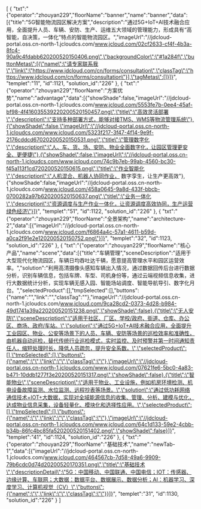 [
	{
		"txt":"{\"operator\":\"zhouyan229\",\"floorName\":\"banner\",\"name\":\"banner\",\"data\":[{\"title\":\"5G智能物流园区解决方案\",\"description\":\"通过5G+IoT+AI技术融合应用，全面提升人员、车辆、安防、生产、运维五大领域的管理能力，形成具有“高智能，自决策，一体化”特点的智能物流园区。\",\"imageUrl\":\"//jdcloud-portal.oss.cn-north-1.jcloudcs.com/www.jcloud.com/02cf2633-cf4f-4b3a-8fc4-90a9c4fdabb620200520150406.png\",\"backgroundColor\":\"#1a284f\",\"buttonMetas\":[{\"name\":\"请专家联系我\",\"link\":\"https://www.jdcloud.com/cn/forms/consultation\",\"classTag\":\"https://www.jdcloud.com/cn/forms/consultation\"}],\"tagMetas\":[]}]}",
		"templet":"11",
		"id":1121,
		"solution_id":"226"
	},
	{
		"txt":"{\"operator\":\"zhouyan229\",\"floorName\":\"方案优势\",\"name\":\"advantage\",\"data\":[{\"showShade\":false,\"imageUrl\":\"//jdcloud-portal.oss.cn-north-1.jcloudcs.com/www.jcloud.com/5553fe7b-0ee4-45af-bf98-4f416035539220200520150457.png\",\"title\":\"高效灵活部署\",\"description\":\"支持多种部署方式，能够对接TMS、WMS等物流管理系统\"},{\"showShade\":false,\"imageUrl\":\"//jdcloud-portal.oss.cn-north-1.jcloudcs.com/www.jcloud.com/5323f217-3f47-4f14-9e9f-2176cddcd67020200520150531.png\",\"title\":\"管理数字化\",\"description\":\"人、车、货、场、安防、物业全面数字化，让园区管理更安全、更便捷\"},{\"showShade\":false,\"imageUrl\":\"//jdcloud-portal.oss.cn-north-1.jcloudcs.com/www.jcloud.com/74c9b7eb-99ab-4560-bc30-f45a113f1cd720200520150615.png\",\"title\":\"作业智能化\",\"description\":\"人机混合、机器人协同作业， 数字孪生，让生产更高效\"},{\"showShade\":false,\"imageUrl\":\"//jdcloud-portal.oss.cn-north-1.jcloudcs.com/www.jcloud.com/458a0645-9a8d-433f-bbcb-0700282a97b620200520150637.png\",\"title\":\"业务一体化\",\"description\":\"资源调度与生产作业一体化，让资源调度高效协同，生产运营绿色经济\"}]}",
		"templet":"51",
		"id":1122,
		"solution_id":"226"
	},
	{
		"txt":"{\"operator\":\"zhouyan229\",\"floorName\":\"全景架构\",\"name\":\"architecture-2\",\"data\":[{\"imageUrl\":\"//jdcloud-portal.oss.cn-north-1.jcloudcs.com/www.jcloud.com/f6864a4c-57a1-4611-b59d-a0ca2f91e2e120200520150752.png\"}]}",
		"templet":"32",
		"id":1123,
		"solution_id":"226"
	},
	{
		"txt":"{\"operator\":\"zhouyan229\",\"floorName\":\"核心产品\",\"name\":\"scene\",\"data\":[{\"title\":\"车辆管理\",\"sceneDescription\":\"适用于大型现代化物流园区，车辆日均吞吐达千辆，愿意提高管理水平和园区运营效率。\",\"solution\":\"利用高清摄像头感知车辆出入情况，通过数据回传后台进行数据分析，识别车辆信息，包括车牌、车型、司机身份等，通过云端视频信息收集，进行大数据统计分析，实现车辆无感入园、智能场站调度、智能导航导引、数字化月台。\",\"selectedProduct\":[],\"tmpSelected\":[],\"buttons\":{\"name\":\"\",\"link\":\"\",\"classTag\":\"\"},\"imageUrl\":\"//jdcloud-portal.oss.cn-north-1.jcloudcs.com/www.jcloud.com/9ca28cd2-0373-4d28-b984-49d1741a39a220200520151238.png\",\"showShade\":false},{\"title\":\"无人安防\",\"sceneDescription\":\"适用于社区、厂区、学校/政府、街道、仓库、办公区、商场、政府/车站。\",\"solution\":\"通过5G+IoT+AI技术融合应用，全面提升工业园区、物业、公安等场景下的人员、车辆、安防等场景的巡检效率和准确性，由机器自动巡检，替代传统行业巡检模式，实时监控、及时预警并第一时间通知责任人，缩短处理时长，降低人员疏忽，提升安全系数。\",\"selectedProduct\":[],\"tmpSelected\":[],\"buttons\":{\"name\":\"\",\"link\":\"\",\"classTag\":\"\"},\"imageUrl\":\"//jdcloud-portal.oss.cn-north-1.jcloudcs.com/www.jcloud.com/07621fe6-5bc0-4a83-b471-10ddb1277f3e20200520151317.png\",\"showShade\":false},{\"title\":\"智能物业\",\"sceneDescription\":\"适用于物业、工业设施，例如机房环境检测、机电设备故障监测、水位监测、远程抄表等场景。\",\"solution\":\"通过低功耗网络通信技术+IOT+大数据，实现对全域能源信息的收集、管理、分析、建模与优化，达成物业信息采集，设备轻量化、模块化和选择性应用。\",\"selectedProduct\":[],\"tmpSelected\":[],\"buttons\":{\"name\":\"\",\"link\":\"\",\"classTag\":\"\"},\"imageUrl\":\"//jdcloud-portal.oss.cn-north-1.jcloudcs.com/www.jcloud.com/64c1d133-59e2-4cbb-b34b-86fc4bc85fa520200520151402.png\",\"showShade\":false}]}",
		"templet":"41",
		"id":1124,
		"solution_id":"226"
	},
	{
		"txt":"{\"operator\":\"zhouyan229\",\"floorName\":\"基础技术\",\"name\":\"newTab-1\",\"data\":[{\"imageUrl\":\"//jdcloud-portal.oss.cn-north-1.jcloudcs.com/www.jcloud.com/464567cb-7d58-49a6-9909-79b6cdc0d74d20200520170351.png\",\"title\":\"基础技术\",\"descriptionDetail\":\"5G：中国移动、中国联通、中国电信；IOT：传感器、边缘计算、车联网；大数据：数据平台、数据展示、数据分析；AI：机器学习、深度学习、计算机视觉（CV）\",\"buttons\":{\"name\":\"\",\"link\":\"\",\"classTag\":\"\"}}]}",
		"templet":"31",
		"id":1130,
		"solution_id":"226"
	}
]
